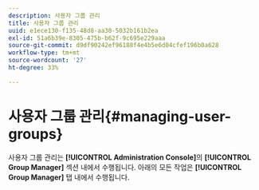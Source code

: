 ```yaml
---
description: 사용자 그룹 관리
title: 사용자 그룹 관리
uuid: e1ece130-f135-48d8-aa30-5032b161b2ea
exl-id: 51a6b39e-8305-475b-b62f-9c695e229aaa
source-git-commit: d9df90242ef96188f4e4b5e6d04cfef196b0a628
workflow-type: tm+mt
source-wordcount: '27'
ht-degree: 33%

---
```


# 사용자 그룹 관리{#managing-user-groups}

사용자 그룹 관리는 **[!UICONTROL Administration Console]**&#x200B;의 **[!UICONTROL Group Manager]** 섹션 내에서 수행됩니다. 아래의 모든 작업은 **[!UICONTROL Group Manager]** 탭 내에서 수행됩니다.
